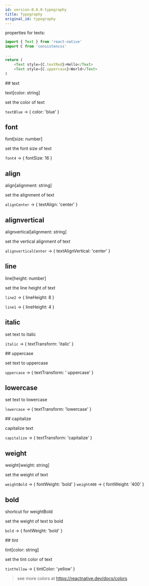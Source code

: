 ```yaml
---
id: version-0.6.0-typography
title: Typography
original_id: typography
---
```


properties for texts:

```js
import { Text } from 'react-native'
import C from 'consistencss'

...
return (
    <Text style={C.textRed}>Hello</Text>
    <Text style={C.uppercase}>World</Text>
)
```

## text

text[color: string]

set the color of text

`textBlue` -> { color: 'blue' }

## font

font[size: number]

set the font size of text

`font4` -> { fontSize: 16 }

## align

align[alignment: string]

set the alignment of text

`alignCenter` -> { textAlign: 'center' }

## alignvertical

alignvertical[alignment: string]

set the vertical alignment of text

`alignverticalCenter` -> { textAlignVertical: 'center' }

## line

line[height: number]

set the line height of text

`line2` -> { lineHeight: 8 }

`line1` -> { lineHeight: 4 }

## italic

set text to italic

`italic` -> { textTransform: 'italic' }

## uppercase

set text to uppercase

`uppercase` -> { textTransform: ' uppercase' }

## lowercase

set text to lowercase

`lowercase` -> { textTransform: 'lowercase' }

## capitalize

capitalize text

`capitalize` -> { textTransform: 'capitalize' }

## weight

weight[weight: string]

set the weight of text

`weightBold` -> { fontWeight: 'bold' }
`weight400` -> { fontWeight: '400' }

## bold

shortcut for weightBold

set the weight of text to bold

`bold` -> { fontWeight: 'bold' }

## tint

tint[color: string]

set the tint color of text

`tintYellow` -> { tintColor: 'yellow' }

> see more colors at https://reactnative.dev/docs/colors
